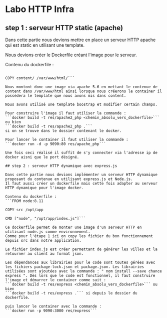 # Labo HTTP Infra 

## step 1 : serveur HTTP static (apache)

Dans cette partie nous devions mettre en place un serveur HTTP apache qui est static en utilisant une template.

Nous devions créer le Dockerfile créant l'image  pour le serveur.

Contenu du dockerfile : 

```FROM php:5.6-apache

COPY content/ /var/www/html/```

Nous montont donc une image via apache 5.6 en mettant le contenue de content dans /var/www/html ainsi lorsque nous créerons le container il possèdera le template que nous avons mis dans content.

Nous avons utilisé une template boostrap et modifier certain champs.

Pour construire l'image il faut utiliser la commande :
```docker build -t res/apache2_php <chemin_absolu_vers_dockerfile>```
ou bien
```docker build -t res/apache2_php .```
si on se trouve dans le dossier contenant le docker.

Pour lancer le container il faut utiliser la commande :
```docker run -d -p 9090:80 res/apache_php```

Une fois ceci réalisé il suffit de s'y connecter via l'adresse ip de docker aisni que le port désigné.

## step 2 : serveur HTTP dynamique avec express.js

Dans cette partie nous devions implémenter un serveur HTTP dynamique proposant du contenue en utilisant express.js et Node.js.
Il faut aussi créer un dockerfile mais cette fois adapter au serveur HTTP dynamique pour l'image docker.

Contenu du dockerfile :
```FROM node:8.11

COPY src /opt/app

CMD ["node", "/opt/app/index.js"]```

Ce dockerfile permet de monter une image d'un serveur HTTP en utilisant node.js comme environnement.
Comme pour l'étape 1 ici on copy les fichier du bon fonctionnement depuis src dans notre application.

Le fichier index.js est créer permettant de générer les villes et la retourner au client au format json.

Les dépendances aux librairies pour le code sont toutes gérées avec les fichiers package-lock.json et package.json. Les librairies utilisées sont ajoutées avec la commande : " nom install --save chance express ". Dès lors que le code est fonctionnel, il faut construire l'image et démarrer le container comme suit :
```docker build -t res/express <chemin_absolu_vers_dockerfile>``` ou bien 
```docker build -t res/express .``` si depuis le dossier du dockerfile.

puis lancer le container avec la commande : 
```docker run -p 9090:3000 res/express```




